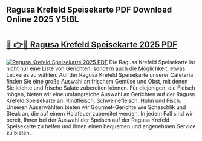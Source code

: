 ## Ragusa Krefeld Speisekarte PDF Download Online 2025 Y5tBL

# <h2><a href="http://gcacwx.nevu.top/?p=Ragusa+Krefeld+Speisekarte">🔗 👉🔴 Ragusa Krefeld Speisekarte 2025 PDF</a></h2>

[![Ragusa Krefeld Speisekarte 2025 PDF](https://i.imgur.com/dBaPXMq.png)](http://gcacwx.nevu.top/?p=Ragusa+Krefeld+Speisekarte)
Die Ragusa Krefeld Speisekarte ist nicht nur eine Liste von Gerichten, sondern auch die Möglichkeit, etwas Leckeres zu wählen. Auf der Ragusa Krefeld Speisekarte unserer Cafeteria finden Sie eine große Auswahl an frischem Gemüse und Obst, mit denen Sie leichte und frische Salate zubereiten können. Für diejenigen, die Fleisch mögen, bieten wir eine umfangreiche Auswahl an Gerichten auf der Ragusa Krefeld Speisekarte an: Rindfleisch, Schweinefleisch, Huhn und Fisch. Unseren Auserwählten bieten wir Gourmet-Gerichte wie Schaschlik und Steak an, die auf einem Holzfeuer zubereitet werden. In jedem Fall sind wir bereit, Ihnen bei der Auswahl der Speisen auf der Ragusa Krefeld Speisekarte zu helfen und Ihnen einen bequemen und angenehmen Service zu bieten.
